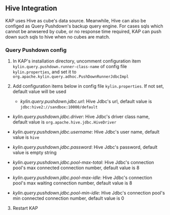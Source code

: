 ## Hive Integration

KAP uses Hive as cube's data source. Meanwhile, Hive can also be configed as Query Pushdown's backup query engine. For cases sqls which cannot be anwsered by cube, or no response time required, KAP can push down such sqls to hive when no cubes are match.

### Query Pushdown config

1. In KAP's installation directory, uncomment configuration item `kylin.query.pushdown.runner-class-name` of config file `kylin.properties`, and set it to `org.apache.kylin.query.adhoc.PushDownRunnerJdbcImpl`

2. Add configuration items below in config file `kylin.properties`. If not set, default value will be used

   - *kylin.query.pushdown.jdbc.url*: Hive Jdbc's url, default value is `jdbc:hive2://sandbox:10000/default`



- *kylin.query.pushdown.jdbc.driver*: Hive Jdbc's driver class name, default value is `org.apache.hive.jdbc.HiveDriver`



- *kylin.query.pushdown.jdbc.username*: Hive Jdbc's user name, default value is `hive`



- *kylin.query.pushdown.jdbc.password*: Hive Jdbc's password, default value is empty string



- *kylin.query.pushdown.jdbc.pool-max-total*: Hive Jdbc's connection pool's max connected connection number, default value is 8



- *kylin.query.pushdown.jdbc.pool-max-idle*: Hive Jdbc's connection pool's max waiting connection number, default value is 8



- *kylin.query.pushdown.jdbc.pool-min-idle*: Hive Jdbc's connection pool's min connected connection number, default value is 0

3. Restart KAP
